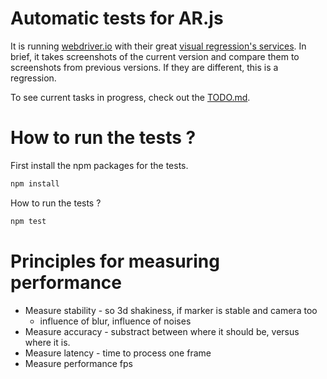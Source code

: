 # Automatic tests for AR.js

It is running [webdriver.io](http://webdriver.io/)
with their great [visual regression's services](http://webdriver.io/guide/services/visual-regression.html).
In brief, it takes screenshots of the current version and compare them to screenshots from previous versions.
If they are different, this is a regression.

To see current tasks in progress, check out the [TODO.md](https://github.com/jeromeetienne/AR.js/blob/dev/test/TODO.md).

# How to run the tests ?

First install the npm packages for the tests.

```bash
npm install 
```

How to run the tests ?

```bash
npm test
```

# Principles for measuring performance
- Measure stability - so 3d shakiness, if marker is stable and camera too
  - influence of blur, influence of noises
- Measure accuracy - substract between where it should be, versus where it is.
- Measure latency - time to process one frame
- Measure performance fps
